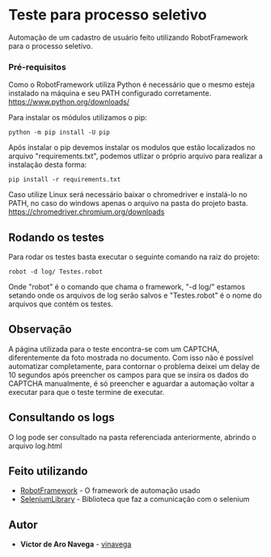 # Teste para processo seletivo

Automação de um cadastro de usuário feito utilizando RobotFramework para o processo seletivo.

### Pré-requisitos

Como o RobotFramework utiliza Python é necessário que o mesmo esteja instalado na máquina e seu PATH configurado corretamente. https://www.python.org/downloads/

Para instalar os módulos utilizamos o pip:
```
python -m pip install -U pip

```

Após instalar o pip devemos instalar os modulos que estão localizados no arquivo "requirements.txt", podemos utlizar o próprio arquivo para realizar a instalação desta forma:

```
pip install -r requirements.txt

```
Caso utilize Linux será necessário baixar o chromedriver e instalá-lo no PATH, no caso do windows apenas o arquivo na pasta do projeto basta.
https://chromedriver.chromium.org/downloads

## Rodando os testes

Para rodar os testes basta executar o seguinte comando na raiz do projeto:

```
robot -d log/ Testes.robot
```
Onde "robot" é o comando que chama o framework, "-d log/" estamos setando onde os arquivos de log serão salvos e "Testes.robot" é o nome do arquivos que contém os testes.

## Observação

A página utilizada para o teste encontra-se com um CAPTCHA, diferentemente da foto mostrada no documento.
Com isso não é possível automatizar completamente, para contornar o problema deixei um delay de 10 segundos após preencher os campos para que se insira os dados do CAPTCHA manualmente, é só preencher e aguardar a automação voltar a executar para que o teste termine de executar.

## Consultando os logs

O log pode ser consultado na pasta referenciada anteriormente, abrindo o arquivo log.html

## Feito utilizando

* [RobotFramework](https://robotframework.org/) - O framework de automação usado
* [SeleniumLibrary](https://github.com/robotframework/SeleniumLibrary/) - Biblioteca que faz a comunicação com o selenium



## Autor

* **Victor de Aro Navega** - [vinavega](https://github.com/vinavega)
